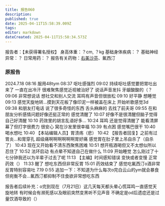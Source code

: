```yaml
---
title: 报告060
description: 
published: true
date: 2025-04-11T15:58:39.009Z
tags: 
editor: markdown
dateCreated: 2025-04-11T15:58:34.573Z
---
```


﻿报告者：【未获得署名授权】
身高体重：？cm, ？kg
基础身体疾病：？
基础神经异常：？
日常用药：？
报告有关药物：[右美沙芬](/DXM/)、氟西汀

### 原报告
2024.7.18
08:16 服用48tym
08:37 呕吐感强烈
09:02 持续呕吐感觉要把胃吐出来了 一直在出冷汗 很难聚焦感觉近视被治好了 说话声音发抖 牙龈酸酸的（？
09:06 非常想说话 想社交和别人交流 耳鸣有声音但很放松
09:10 好平静 想睡觉
09:13 感觉天旋地转…摸到天花板了像印泥一样被盖在床上 开始听歌感觉3d
09:38 和朋友打电话 说了很多奇怪的东西 舌头麻麻的 去找了前夫哥
09:55 在和朋友分析感情问题好像还挺正常的 感觉清醒了
10:07 好像不是很清醒但脑子觉得自己好清醒
10:10 药效里的胡言乱语好多…
10:24 耳鸣 还是觉得清醒了 能看清屏幕了但打字很费力 很安心 窝在沙发里很幸福
10:39 有点困 感觉嘴巴很干
10:40 喝水想吐
10:40 【本站编辑人员】胃溃疡（悲）
10:42 【报告者回复】之前有过胃炎…和胃穿孔 超级痛啊啊啊啊啊啊胃好痛 感觉胃在肚子里上吊自杀了（自杀了）
10:43 现在又开始看不清东西聚焦困难
10:51 想开瓶酒喝但又不太想似所以忍住了
10:52 法环启动 有点晕不知道自己在做什么
11:09 开始睡觉 怎么刚过了十七分钟我还以为半辈子过去了呢
11:13 【主编】时间感知错误 变快或者变慢 正常药效（）
11:33 醒了 想吃东西但非常反胃
15:01 药效结束了 感觉吃氟西汀o酒非常反胃特别容易吐
7.19 0:55 追加一下：不知道为什么每次o完白云山的ym就会暴食但宛衡不会…氟西汀都抑制不住食欲非常想吃东西

报告者后续补充：o完到现在（7月21日）这几天每天都头晕心慌耳鸣一直感觉天旋地转 有时候会有濒死感以及眼前突然变黑听不见声音 不确定是od后遗症还是过量饮酒导致的（）
